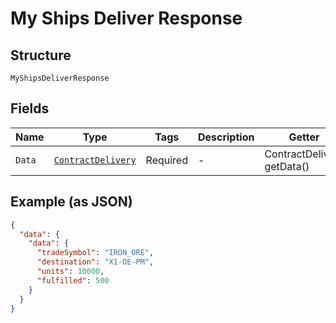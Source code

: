 
# My Ships Deliver Response

## Structure

`MyShipsDeliverResponse`

## Fields

| Name | Type | Tags | Description | Getter | Setter |
|  --- | --- | --- | --- | --- | --- |
| `Data` | [`ContractDelivery`](../../doc/models/contract-delivery.md) | Required | - | ContractDelivery getData() | setData(ContractDelivery data) |

## Example (as JSON)

```json
{
  "data": {
    "data": {
      "tradeSymbol": "IRON_ORE",
      "destination": "X1-OE-PM",
      "units": 10000,
      "fulfilled": 500
    }
  }
}
```

